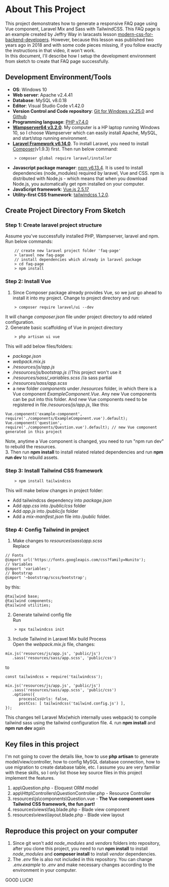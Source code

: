 # About This Project

This project demonstrates how to generate a responsive FAQ page using Vue component, Laravel Mix and Sass with TailwindCSS. This FAQ page is an example created by Jeffry Way in laracasts lesson [modern-css-for-backend-developers](https://laracasts.com/series/modern-css-for-backend-developers/episodes/7). However, because this lesson was published two years ago in 2018 and with some code pieces missing, if you follow exactly the instructions in that video, it won't work.  
In this document, I'll describe how I setup the development environment from sketch to create that FAQ page successfully.

## Development Environment/Tools
- **OS**: Windows 10
- **Web server**: Apache v2.4.41
- **Database**: MySQL v8.0.18
- **Editor**: Visual Studio Code v1.42.0
- **Version Control and Code repository**: [Git for Windows v2.25.0](https://git-scm.com/download/win) and [Github](http://github.com)
- **Programming language**: [PHP v7.4.0](https://www.php.net/downloads.php)
- **[Wampserver64 v3.2.0](http://www.wampserver.com/en/download-wampserver-64bits/)**. My computer is a HP laptop running Windows 10, so I choose Wampserver which can easily install Apache, MySQL, and start/stop running environment.
- **[Laravel Framework v6.14.0](https://laravel.com/docs/6.x)**. 
To install Laravel, you need to install [Composer](https://getcomposer.org/download/)(v1.9.3) first. Then run below command:
```
    > composer global require laravel/installer
```
- **Javascript package manager**: [npm v6.13.4](https://www.npmjs.com/get-npm). It is used to install dependencies (node_modules) required by laravel, Vue and CSS. npm is distributed with Node.js - which means that when you download Node.js, you automatically get npm installed on your computer.
- **JavaScript framework**: [Vue.js 2.5.17](https://vuejs.org/v2/guide/installation.html#NPM)
- **Utility-first CSS framework**: [tailwindcss 1.2.0](https://tailwindcss.com/docs/installation).

## Create Project Directory From Sketch

### Step 1: Create laravel project structure
Assume you've successfully installed PHP, Wampserver, laravel and npm. Run below commands:
```
    // create new laravel project folder 'faq-page'
    > laravel new faq-page
    // install dependencies which already in laravel package
    > cd faq-page
    > npm install
```
### Step 2: Install Vue
1. Since Composer package already provides Vue, so we just go ahead to install it into my project. Change to project directory and run:
```
    > composer require laravel/ui --dev
```
It will change *composer.json* file under project directory to add related configuration.   
2. Generate basic scaffolding of Vue in project directory
```
    > php artisan ui vue
```
This will add below files/folders:
* *package.json*
* *webpack.mix.js*
* */resources/js/app.js*
* */resources/js/bootstrap.js* //This project won't use it
* */resources/sass/_variables.scss* //a sass partial
* */resources/sass/app.scss*
* a new folder *components* under */resources* folder, in which there is a Vue component *ExampleComponent.Vue*. Any new Vue components can be put into this folder. And new Vue components need to be registered in file */resources/js/app.js*, like this:
```
Vue.component('example-component', require('./components/ExampleComponent.vue').default);
Vue.component('question', require('./components/Question.vue').default); // new Vue component generated in this project
```
Note, anytime a Vue component is changed, you need to run "npm run dev" to rebuild the resources.  
3. Then run **npm install** to install related related dependencies and run **npm run dev** to rebuild assets.
### Step 3: Install Tailwind CSS framework
```
    > npm install tailwindcss
```
This will make below changes in project folder:
- Add tailwindcss dependency into *package.json*
- Add *app.css* into */public/css* folder
- Add *app.js* into */public/js* folder
- Add a *mix-manifest.json* file into */public* folder.
### Step 4: Config Tailwind in project
1. Make changes to *resources\sass\app.scss*  
Replace
```
// Fonts
@import url('https://fonts.googleapis.com/css?family=Nunito');
// Variables
@import 'variables';
// Bootstrap
@import '~bootstrap/scss/bootstrap';
```
by this:
```
@tailwind base;
@tailwind components;
@tailwind utilities;
``` 
2. Generate tailwind config file  
Run
```
    > npx tailwindcss init
```
3. Include Tailwind in Laravel Mix build Process  
Open the *webpack.mix.js* file, changes:
```
mix.js('resources/js/app.js', 'public/js')
   .sass('resources/sass/app.scss', 'public/css')
```
to
```
const tailwindcss = require('tailwindcss');

mix.js('resources/js/app.js', 'public/js')
   .sass('resources/sass/app.scss', 'public/css')
   .options({
      processCssUrls: false,
      postCss: [ tailwindcss('tailwind.config.js') ],
});
```
This changes tell Laravel Mix(which internally uses webpack) to compile tailwind sass using the tailwind configuration file.
4. run **npm install** and **npm run dev** again

## Key files in this project
I'm not going to cover the details like, how to use **php artisan** to generate model/view/controller, how to config MySQL database connection, how to use migration to create database table, etc. I assume you are very familiar with these skills, so I only list those key source files in this project implement the features.

1. app\Question.php - Eloquest ORM model
2. app\Http\Controllers\QuestionController.php - Resource Controller
3. resources\js\components\Question.vue - **The Vue component uses Tailwind CSS framework, the fun part!**
4. resources\views\faq.blade.php - Blade view component
5. resources\views\layout.blade.php - Blade view layout

## Reproduce this project on your computer
1. Since git won't add *node_modules* and *vendors* folders into repository, after you clone this project, you need to run **npm install** to install *node_modules* and **composer install** to install *vendor* dependencies. 
2. The *.env* file is also not included in this repository. You can change *.env.example* to *.env* and make necessary changes according to the environment in your computer.  

GOOD LUCK!


